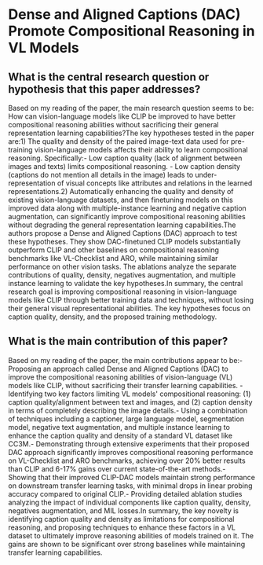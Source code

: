 # Dense and Aligned Captions (DAC) Promote Compositional Reasoning in VL   Models

## What is the central research question or hypothesis that this paper addresses?

Based on my reading of the paper, the main research question seems to be: How can vision-language models like CLIP be improved to have better compositional reasoning abilities without sacrificing their general representation learning capabilities?The key hypotheses tested in the paper are:1) The quality and density of the paired image-text data used for pre-training vision-language models affects their ability to learn compositional reasoning. Specifically:- Low caption quality (lack of alignment between images and texts) limits compositional reasoning. - Low caption density (captions do not mention all details in the image) leads to under-representation of visual concepts like attributes and relations in the learned representations.2) Automatically enhancing the quality and density of existing vision-language datasets, and then finetuning models on this improved data along with multiple-instance learning and negative caption augmentation, can significantly improve compositional reasoning abilities without degrading the general representation learning capabilities.The authors propose a Dense and Aligned Captions (DAC) approach to test these hypotheses. They show DAC-finetuned CLIP models substantially outperform CLIP and other baselines on compositional reasoning benchmarks like VL-Checklist and ARO, while maintaining similar performance on other vision tasks. The ablations analyze the separate contributions of quality, density, negatives augmentation, and multiple instance learning to validate the key hypotheses.In summary, the central research goal is improving compositional reasoning in vision-language models like CLIP through better training data and techniques, without losing their general visual representational abilities. The key hypotheses focus on caption quality, density, and the proposed training methodology.


## What is the main contribution of this paper?

Based on my reading of the paper, the main contributions appear to be:- Proposing an approach called Dense and Aligned Captions (DAC) to improve the compositional reasoning abilities of vision-language (VL) models like CLIP, without sacrificing their transfer learning capabilities. - Identifying two key factors limiting VL models' compositional reasoning: (1) caption quality/alignment between text and images, and (2) caption density in terms of completely describing the image details.- Using a combination of techniques including a captioner, large language model, segmentation model, negative text augmentation, and multiple instance learning to enhance the caption quality and density of a standard VL dataset like CC3M.- Demonstrating through extensive experiments that their proposed DAC approach significantly improves compositional reasoning performance on VL-Checklist and ARO benchmarks, achieving over 20% better results than CLIP and 6-17% gains over current state-of-the-art methods.- Showing that their improved CLIP-DAC models maintain strong performance on downstream transfer learning tasks, with minimal drops in linear probing accuracy compared to original CLIP.- Providing detailed ablation studies analyzing the impact of individual components like caption quality, density, negatives augmentation, and MIL losses.In summary, the key novelty is identifying caption quality and density as limitations for compositional reasoning, and proposing techniques to enhance these factors in a VL dataset to ultimately improve reasoning abilities of models trained on it. The gains are shown to be significant over strong baselines while maintaining transfer learning capabilities.
